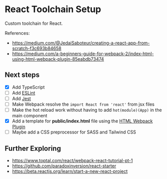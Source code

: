 # React Toolchain Setup

Custom toolchain for React.

References: 

+ https://medium.com/@JedaiSaboteur/creating-a-react-app-from-scratch-f3c693b84658
+ https://medium.com/a-beginners-guide-for-webpack-2/index-html-using-html-webpack-plugin-85eabdb73474

## Next steps

- [X] Add TypeScript
- [ ] Add [ESLint](https://eslint.org/)
- [ ] Add [Jest](https://jestjs.io/)
- [ ] Make Webpack resolve the <code>import React from 'react'</code> from jsx files
- [ ] Make the hot reload work without having to add <code>hot(module)(App)</code> in the main component
- [X] Add a template for **public/index.html** file using the [HTML Webpack Plugin](https://github.com/jantimon/html-webpack-plugin#options)
- [ ] Maybe add a CSS preprocessor for SASS and Tailwind CSS

## Further Exploring

- https://www.toptal.com/react/webpack-react-tutorial-pt-1
- https://github.com/paradoxinversion/react-starter
- https://beta.reactjs.org/learn/start-a-new-react-project
